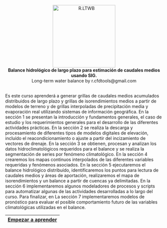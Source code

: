 <div align="center">
  <br>
  <img alt="R.LTWB" src="https://github.com/rcfdtools/R.LTWB/blob/main/.icons/R.LTWB.svg" width="200px">
  <br><b>Balance hidrológico de largo plazo para estimación de caudales medios usando SIG.</b><br>Long-term water balance by r.cfdtools@gmail.com<br><br>  
</div>

Es este curso aprenderá a generar grillas de caudales medios acumulados distribuidos de largo plazo y grillas de isorendimientos medios a partir de modelos de terreno y de grillas interpoladas de precipitación media y evaporación real utilizando sistemas de información geográfica. En la sección 1 se presentan la introducción y fundamentos generales, el caso de estudio y los requerimientos generales para el desarrollo de las diferentes actividades prácticas. En la sección 2 se realiza la descarga y procesamiento de diferentes tipos de modelos digitales de elevación, incluído el reacondicionamiento o ajuste a partir del incizamiento de vectores de drenaje. En la sección 3 se obtienen, procesan y analizan los datos hidroclimatológicos requeridos para el balance y se realiza la segmentación de series por fenómeno climatológico. En la sección 4 crearemos los mapas continuos interpolados de las diferentes variables requeridas y fenómenos asociados. En la sección 5 ejecutaremos el balance hidrológico distribuído, identificaremos los puntos para lectura de caudales medios y áreas de aportación, realizaremos el mapa de isorendimientos y un balance a partir de cuencas ya delimitadas. En la sección 6 implementaremos algunos modeladores de procesos y scripts para automatizar algunas de las actividades desarrolladas a lo largo del curso. Para finalizar, en La sección 7 implementaremos modelos de pronóstico para evaluar el posible comportamiento futuro de las variables climatológicas utilizadas en el balance.   


| [Empezar a aprender](https://github.com/rcfdtools/R.LTWB/wiki) |
|----------------------------------------------------------------|
